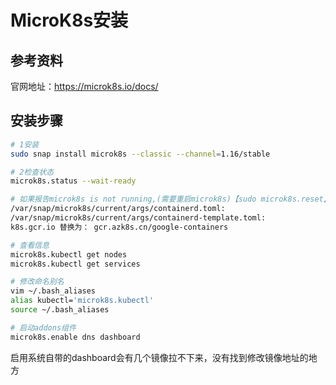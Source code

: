 # MicroK8s安装

## 参考资料

官网地址：https://microk8s.io/docs/

## 安装步骤

```bash
# 1安装
sudo snap install microk8s --classic --channel=1.16/stable

# 2检查状态
microk8s.status --wait-ready

# 如果报告microk8s is not running,(需要重启microk8s)【sudo microk8s.reset】
/var/snap/microk8s/current/args/containerd.toml:
/var/snap/microk8s/current/args/containerd-template.toml:
k8s.gcr.io 替换为： gcr.azk8s.cn/google-containers

# 查看信息
microk8s.kubectl get nodes
microk8s.kubectl get services

# 修改命名别名
vim ~/.bash_aliases
alias kubectl='microk8s.kubectl'
source ~/.bash_aliases

# 启动addons组件
microk8s.enable dns dashboard
```

启用系统自带的dashboard会有几个镜像拉不下来，没有找到修改镜像地址的地方